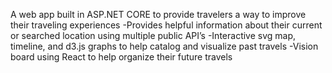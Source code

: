 A web app built in ASP.NET CORE to provide travelers a way to improve their traveling experiences
-Provides helpful information about their current or searched location using multiple public API’s
-Interactive svg map, timeline, and d3.js graphs to help catalog and visualize past travels
-Vision board using React to help organize their future travels

